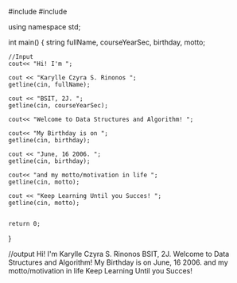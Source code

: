 #include <iostream>
#include <string>

using namespace std;

int main() {
    string fullName, courseYearSec, birthday, motto;

    //Input
    cout<< "Hi! I'm ";
    
    cout << "Karylle Czyra S. Rinonos ";
    getline(cin, fullName);

    cout << "BSIT, 2J. ";
    getline(cin, courseYearSec);
    
    cout<< "Welcome to Data Structures and Algorithm! ";
    
    cout<< "My Birthday is on ";
    getline(cin, birthday);

    cout << "June, 16 2006. ";
    getline(cin, birthday);
    
    cout<< "and my motto/motivation in life ";
    getline(cin, motto);

    cout << "Keep Learning Until you Succes! ";
    getline(cin, motto);

    
    return 0;
}

   //output
   Hi! I'm Karylle Czyra S. Rinonos BSIT, 2J. Welcome to Data Structures and Algorithm! My Birthday is on June, 16 2006. and my motto/motivation in life Keep Learning Until you Succes! 
